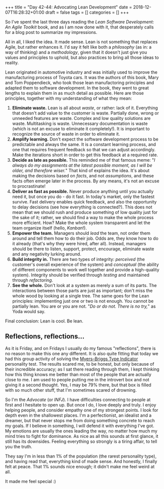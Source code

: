 ﻿+++
title = "Day 42-44: Advocating Lean Development"
date = 2018-12-07T16:28:32+01:00
draft = false
tags = []
categories = []
+++

So I've spent the last three days reading the _Lean Software Development: An Agile Toolkit_ book, and as I am now done with it, that desperately calls for a blog post to summarize my impressions.

All in all, I liked the idea. It made sense. Lean is not something that replaces Agile, but rather enhances it. I'd say it felt like both a _philosophy_ (as in: a way of thinking) and a _methodology_, given that it doesn't just give you values and principles to uphold, but also practices to bring all those ideas to reality.

Lean originated in automotive industry and was initially used to improve the manufacturing process of Toyota cars. It was the authors of this book, Mary and Tom Poppendieck, who took those lean manufactoring principles and adapted them to software development. In the book, they went to great lengths to explain them in as much detail as possible. Here are those principles, together with my understanding of what they mean:

1. __Eliminate waste.__ Lean is all about _waste_, or rather: lack of it. Everything that doesn't add value to the customer is waste. Partially done, wrong or unneeded features are waste. Complex and low quality solutions are waste. Multitasking is waste. Unnecessary documentation is waste (which is not an excuse to eliminate it completely!). It is important to recognize the source of waste in order to eliminate it. 
2. __Amplify learning.__ Don't expect the software development process to be predictable and always the same. It is a constant learning process, and one that requires frequent feedback so that we can adjust accordingly. Make the iterations short in order to get this feedback at a required rate.
3. __Decide as late as possible.__ This reminded me of that famous meme: "_I always do my assignments at the latest possible moment, as I will be older, and therefore wiser._" That kind of explains the idea. It's about making the decisions based on _facts_, and not _assumptions_, and these facts often emerge later in the process. By any means, it's not an excuse to procrastinate!
4. __Deliver as fast as possible.__ Never produce anything until you actually need it, but once you do - do it fast. In today's market, only the fastest survive. Fast delivery enables quick feedback, and also the opportunity to delay decisions (see how everything is connected?). This does not mean that we should rush and produce something of low quality just for the sake of it; rather, we should find a way to make the whole process more efficient. How? Make the whole system transparent and let the team organize itself (hello, _Kanban_!).
5. __Empower the team.__ Managers should _lead_ the team, not order them around and tell them how to do their job. Odds are, they know how to do it already (that's why they were hired, after all). Instead, managers should be there to listen, support, protect, encourage, eliminate waste and any negativity lurking around.
6. __Build integrity in.__ There are two types of integrity: _perceived_ (the customer's overall experience of the system) and _conceptual_ (the ability of different components to work well together and provide a high-quality system). Integrity should be verified through _testing_ and maintained through _refactoring_.
7. __See the whole.__ Don't look at a system as merely a sum of its parts. The interactions between those parts are just as important; don't miss the whole wood by looking at a single tree. The same goes for the Lean principles: implementing just one or two is not enough. You cannot be partially lean. You are or you are not. "_Do or do not. There is no try,_" as Yoda would say.

Final conclusion: Lean is cool. Be lean.

## Reflections, reflections...

As it is Friday, and on Fridays I usually do my famous "reflections", there is no reason to make this one any different. It is also quite fitting that today we had this group activity of solving the [Myers–Briggs Type Indicator](https://www.16personalities.com/) personality test. The results scared me, to be honest, but only because of their incredible accuracy; as I sat there reading through them, I kept thinking how this thing knows me better than most of the people that are actually close to me. I am used to people putting me in the introvert box and not giving it a second thought. Yes, I may be 79% there, but that box is filled with so much other stuff, that I'm sometimes scared of drowning.

So I'm the _Advocate_ (or _INFJ_). I have difficulties connecting to people at first and I hesitate to open up. But once I do, I love deeply and truly. I enjoy helping people, and consider empathy one of my strongest points. I look for depth even in the shallowest places. I'm a perfectionist, an idealist and a dreamer, but that never stops me from doing something concrete to reach my goals. If I believe in something, I will defend it with everything I've got. My emotions are usually the ones leading the way, no matter how much my mind tries to fight for dominance. As nice as all this sounds at first glance, it still has its downsides. Feeling everything so strongly is a tiring affair, to tell you the truth.

They say I'm in less than 1% of the population (the rarest personality type), and having read that, everything kind of made sense. And honestly, I finally felt at peace. That 1% sounds nice enough; it didn't make me feel weird at all.

It made me feel special :)
